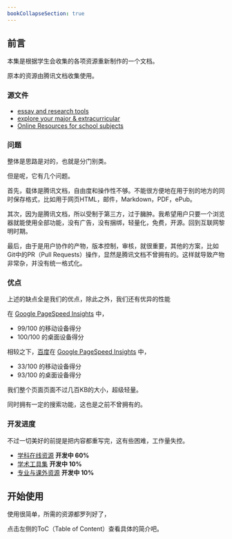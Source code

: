 ```yaml
---
bookCollapseSection: true
---
```


## 前言

本集是根据学生会收集的各项资源重新制作的一个文档。

原本的资源由腾讯文档收集使用。

### 源文件

- [essay and research tools](https://docs.qq.com/doc/DQmNvTWxGenhWU01o)
- [explore your major & extracurricular](https://docs.qq.com/doc/DQmxCYVlFdUhuSU1p)
- [Online Resources for school subjects](https://docs.qq.com/doc/DQnltV21YTVlQSG1a)

### 问题

整体是思路是对的，也就是分门别类。

但是呢，它有几个问题。

首先，载体是腾讯文档，自由度和操作性不够。不能很方便地在用于别的地方的同时保存格式，比如用于网页HTML，邮件，Markdown，PDF，ePub。

其次，因为是腾讯文档，所以受制于第三方，过于臃肿。我希望用户只要一个浏览器就能使用全部功能，没有广告，没有捆绑，轻量化，免费，开源。回到互联网黎明时期。

最后，由于是用户协作的产物，版本控制，审核，就很重要，其他的方案，比如Git中的PR（Pull Requests）操作，显然是腾讯文档不曾拥有的。这样就导致产物非常杂，并没有统一格式化。

### 优点

上述的缺点全是我们的优点，除此之外，我们还有优异的性能

在 [Google PageSpeed Insights](https://pagespeed.web.dev/) 中， 

- 99/100 的移动设备得分
- 100/100 的桌面设备得分

相较之下，[百度](https://www.baidu.com/)在 [Google PageSpeed Insights](https://pagespeed.web.dev/) 中，

- 33/100 的移动设备得分
- 93/100 的桌面设备得分

我们整个页面页面不过几百KB的大小，超级轻量。

同时拥有一定的搜索功能，这也是之前不曾拥有的。

### 开发进度

不过一切美好的前提是把内容都重写完，这有些困难，工作量失控。

- [学科在线资源](学科在线资源/) **开发中 60%**
- [学术工具集](学术工具集/) **开发中 10%**
- [专业与课外资源](专业与课外资源/) **开发中 10%**

## 开始使用

使用很简单，所需的资源都罗列好了，

点击左侧的ToC（Table of Content）查看具体的简介吧。